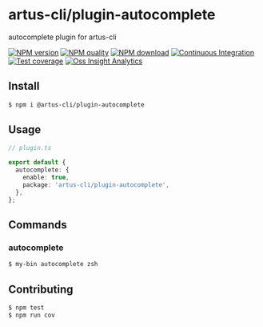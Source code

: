 # artus-cli/plugin-autocomplete

autocomplete plugin for artus-cli

[![NPM version](https://img.shields.io/npm/v/@artus-cli/plugin-autocomplete.svg?style=flat-square)](https://npmjs.org/package/@artus-cli/plugin-autocomplete)
[![NPM quality](https://img.shields.io/npms-io/final-score/@artus-cli/plugin-autocomplete.svg?style=flat-square)](https://npmjs.org/package/@artus-cli/plugin-autocomplete)
[![NPM download](https://img.shields.io/npm/dm/@artus-cli/plugin-autocomplete.svg?style=flat-square)](https://npmjs.org/package/@artus-cli/plugin-autocomplete)
[![Continuous Integration](https://github.com/plugin-autocomplete/plugin-autocomplete/actions/workflows/ci.yml/badge.svg)](https://github.com/plugin-autocomplete/plugin-autocomplete/actions/workflows/ci.yml)
[![Test coverage](https://img.shields.io/codecov/c/github/plugin-autocomplete/plugin-autocomplete.svg?style=flat-square)](https://codecov.io/gh/plugin-autocomplete/plugin-autocomplete)
[![Oss Insight Analytics](https://img.shields.io/badge/OssInsight-artus--cli%2Fartus--cli-blue.svg?style=flat-square)](https://ossinsight.io/analyze/plugin-autocomplete/plugin-autocomplete)


## Install

```sh
$ npm i @artus-cli/plugin-autocomplete 
```

## Usage

```ts
// plugin.ts

export default {
  autocomplete: {
    enable: true,
    package: 'artus-cli/plugin-autocomplete',
  },
};
```

## Commands

### autocomplete

```bash
$ my-bin autocomplete zsh
```

## Contributing

```sh
$ npm test
$ npm run cov
```
